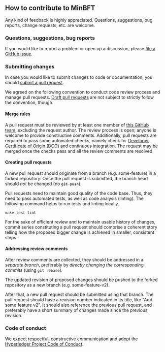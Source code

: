 ## How to contribute to MinBFT

Any kind of feedback is highly appreciated. Questions, suggestions,
bug reports, change requests, etc. are welcome.

### Questions, suggestions, bug reports

If you would like to report a problem or open up a discussion, please
[file a GitHub issue][new-issue].

[new-issue]: https://github.com/hyperledger-labs/minbft/issues/new

### Submitting changes

In case you would like to submit changes to code or documentation, you
should [submit a pull request][new-pr].

We agreed on the following convention to conduct code review process
and manage pull requests. [Draft pull requests][about-draft-pr] are
not subject to strictly follow the convention, though.

[about-draft-pr]: https://help.github.com/en/articles/about-pull-requests#draft-pull-requests

#### Merge rules

A pull request must be reviewed by at least one member of [this GitHub
team][minbft-committers], excluding the request author. The review
process is open; anyone is welcome to provide constructive comments.
Additionally, pull requests are required to pass some automated
checks, namely check for [Developer Certificate of Origin (DCO)][dco]
and continuous integration. The request may be merged once the checks
pass and all the review comments are resolved.

[minbft-committers]: https://github.com/orgs/hyperledger-labs/teams/minbft-committers
[dco]: https://developercertificate.org/

#### Creating pull requests

A new pull request should originate from a branch (e.g. some-feature)
in a forked repository. Once the pull request is submitted, the branch
head should *not* be changed (no ~~`git push`~~).

Pull requests need to maintain good quality of the code base. Thus,
they need to pass automated tests, as well as code analysis (linting).
The following command helps to run tests and linting locally.

    make test lint

For the sake of efficient review and to maintain usable history of
changes, commit series constituting a pull request should comprise a
coherent story telling how the proposed bigger change is achieved in
smaller, consistent steps.

[new-pr]: https://github.com/hyperledger-labs/minbft/compare

#### Addressing review comments

After review comments are collected, they should be addressed in a
*separate branch*, preferably by _directly changing the corresponding
commits_ (using `git rebase`).

The updated revision of proposed changes should be pushed to the
forked repository as a new branch (e.g. some-feature-v2).

After that, a new pull request should be submitted using that branch.
The pull request should have a revision number indicated in its title,
like "Add some feature v2". It should also reference the previous pull
request, and preferably have a short summary of changes made since the
previous revision.

### Code of conduct

We expect respectful, constructive communication and adopt the
[Hyperledger Project Code of Conduct][code-of-conduct].

[code-of-conduct]: https://wiki.hyperledger.org/community/hyperledger-project-code-of-conduct
